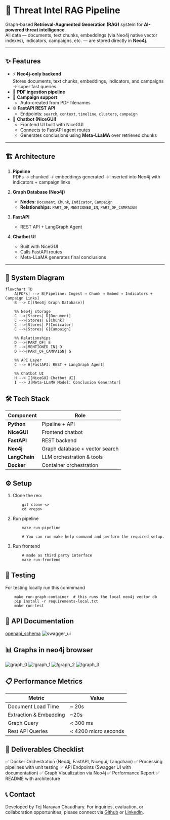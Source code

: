 # 🚨 Threat Intel RAG Pipeline  

Graph-based **Retrieval-Augmented Generation (RAG)** system for **AI-powered threat intelligence**.  
All data — documents, text chunks, embeddings (via Neo4j native vector indexes), indicators, campaigns, etc. — are stored directly in **Neo4j**.  

---

## ✨ Features  

- ⚡ **Neo4j-only backend**  
  Stores documents, text chunks, embeddings, indicators, and campaigns → super fast queries.  
- 📄 **PDF ingestion pipeline**  
- 🎯 **Campaign support**  
  - Auto-created from PDF filenames  
- 🌐 **FastAPI REST API**  
  - Endpoints: `search`, `context`, `timeline`, `clusters`, `campaign`  
- 💬 **Chatbot (NiceGUI)**  
  - Frontend UI built with NiceGUI  
  - Connects to FastAPI agent routes  
  - Generates conclusions using **Meta-LLaMA** over retrieved chunks  

---

## 🏗️ Architecture  

1. **Pipeline**  
   PDFs → chunked → embeddings generated → inserted into Neo4j with indicators + campaign links  

2. **Graph Database (Neo4j)**  
   - **Nodes:** `Document`, `Chunk`, `Indicator`, `Campaign`  
   - **Relationships:** `PART_OF`, `MENTIONED_IN`, `PART_OF_CAMPAIGN`  

3. **FastAPI**  
   - REST API + LangGraph Agent  

4. **Chatbot UI**  
   - Built with NiceGUI  
   - Calls FastAPI routes  
   - Meta-LLaMA generates final conclusions  

---

## 🔗 System Diagram  

```mermaid
flowchart TD
    A[PDFs] --> B[Pipeline: Ingest → Chunk → Embed → Indicators + Campaign Links]
    B --> C[(Neo4j Graph Database)]

    %% Neo4j storage
    C -->|Stores| D[Document]
    C -->|Stores| E[Chunk]
    C -->|Stores| F[Indicator]
    C -->|Stores| G[Campaign]

    %% Relationships
    D -->|PART_OF| E
    F -->|MENTIONED_IN| D
    D -->|PART_OF_CAMPAIGN| G

    %% API Layer
    C --> H[FastAPI: REST + LangGraph Agent]

    %% Chatbot UI
    H --> I[NiceGUI Chatbot UI]
    I --> J[Meta-LLaMA Model: Conclusion Generator]
```

## 🛠️ Tech Stack

| Component     | Role                           |
| ------------- | ------------------------------ |
| **Python**    | Pipeline + API                 |
| **NiceGUI**   | Frontend chatbot               |
| **FastAPI**   | REST backend                   |
| **Neo4j**     | Graph database + vector search |
| **LangChain** | LLM orchestration & tools      |
| **Docker**    | Container orchestration        |


## ⚙️ Setup 
1. Clone the reo:
    ```
        git clone <>
        cd <repo>
    ```

2. Run pipeline
    ```
        make run-pipeline

        # You can run make help command and perform the required setup.
    ```

3. Run frontend
    ```
        # made as third party interface
        make run-frontend
    ```

## 🧪 Testing
For testing locally run this commmand
```
    make run-graph-container  # this runs the local neo4j vector db
    pip install -r requirements-local.txt
    make run-test
```

## 📜 API Documentation

[openapi_schema](./openapi_schema.json)
![swagger_ui](./swagger_ui.png)

## 📊 Graphs in neo4j browser 

![graph_0](./graph.png)
![!graph_1](./graph1.png)
![!graph_2](./graph2.png)
![!graph_3](./graph3.png)

## 📋 Performance Metrics

| Metric | Value |
| ------- | ------|
| Document Load Time | ~ 20s |
| Extraction & Embedding | ~20s |
| Graph Query  | < 300 ms |
| Rest API Queries | < 4200 micro seconds |


## 📌 Deliverables Checklist
  ✅ Docker Orchestration (Neo4j, FastAPI, Nicegui, Langchain)
  ✅ Processing pipelines with unit testing
  ✅ API Endpoints (Swagger UI with documentation)
  ✅ Graph Visualization via Neo4j
  ✅ Performance Report
  ✅ README with architecture

## 📞 Contact
  Developed by Tej Narayan Chaudhary. For inquiries, evaluation, or collaboration opportunities, please connect via [Github](https://github.com/tejnc) or [LinkedIn](https://www.linkedin.com/in/tej-narayan-chaudhary-545a57176).